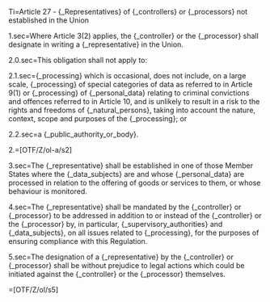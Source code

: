 Ti=Article 27 - {_Representatives} of {_controllers} or {_processors} not established in the Union

1.sec=Where Article 3(2) applies, the {_controller} or the {_processor} shall designate in writing a {_representative} in the Union.

2.0.sec=This obligation shall not apply to:

2.1.sec={_processing} which is occasional, does not include, on a large scale, {_processing} of special categories of data as referred to in Article 9(1) or {_processing} of {_personal_data} relating to criminal convictions and offences referred to in Article 10, and is unlikely to result in a risk to the rights and freedoms of {_natural_persons}, taking into account the nature, context, scope and purposes of the {_processing}; or

2.2.sec=a {_public_authority_or_body}.

2.=[OTF/Z/ol-a/s2]

3.sec=The {_representative} shall be established in one of those Member States where the {_data_subjects} are and whose {_personal_data} are processed in relation to the offering of goods or services to them, or whose behaviour is monitored.

4.sec=The {_representative} shall be mandated by the {_controller} or {_processor} to be addressed in addition to or instead of the {_controller} or the {_processor} by, in particular, {_supervisory_authorities} and {_data_subjects}, on all issues related to {_processing}, for the purposes of ensuring compliance with this Regulation.

5.sec=The designation of a {_representative} by the {_controller} or {_processor} shall be without prejudice to legal actions which could be initiated against the {_controller} or the {_processor} themselves.

=[OTF/Z/ol/s5]

